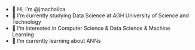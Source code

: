 - 👋 Hi, I’m @jmachalica
- :open_book: I'm currently studying Data Science at AGH University of Science and Technology
- 👀 I’m interested in Computer Science & Data Science & Machine Learning 
- 🌱 I’m currently learning about ANNs

